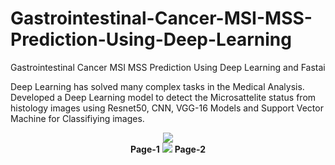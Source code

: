 # Gastrointestinal-Cancer-MSI-MSS-Prediction-Using-Deep-Learning
Gastrointestinal Cancer MSI MSS Prediction Using Deep Learning and Fastai

Deep Learning has solved many complex tasks in the Medical Analysis. Developed a Deep Learning model to detect the Microsattelite status from histology images using Resnet50, CNN, VGG-16 Models and Support Vector Machine for Classifiying images.

<p align="center">
  <b><img src="./img/Screenshot-1.png"></b><br>
  <b>Page-1</b>
  <b><img src="./img/Screenshot-2.png"></b>
  <b>Page-2</b>
</p>

